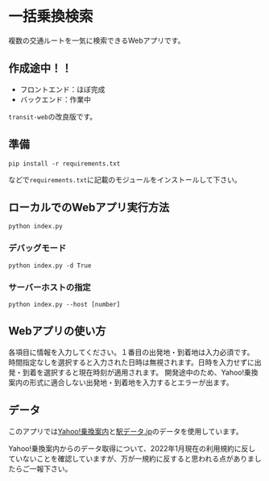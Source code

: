 # 一括乗換検索
複数の交通ルートを一気に検索できるWebアプリです。

## 作成途中！！
- フロントエンド：ほぼ完成
- バックエンド：作業中

`transit-web`の改良版です。

## 準備
```
pip install -r requirements.txt
```
などで`requirements.txt`に記載のモジュールをインストールして下さい。

## ローカルでのWebアプリ実行方法
```
python index.py
```

### デバッグモード
```
python index.py -d True
```

### サーバーホストの指定
```
python index.py --host [number]
```

## Webアプリの使い方
各項目に情報を入力してください。１番目の出発地・到着地は入力必須です。
時間指定なしを選択すると入力された日時は無視されます。日時を入力せずに出発・到着を選択すると現在時刻が適用されます。
開発途中のため、Yahoo!乗換案内の形式に適合しない出発地・到着地を入力するとエラーが出ます。

## データ
このアプリでは[Yahoo!乗換案内](https://transit.yahoo.co.jp/)と[駅データ.jp](https://ekidata.jp/)のデータを使用しています。

Yahoo!乗換案内からのデータ取得について、2022年1月現在の利用規約に反していないことを確認していますが、万が一規約に反すると思われる点がありましたらご一報下さい。
